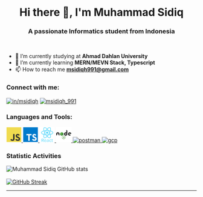 <h1 align="center">Hi there 👋, I'm Muhammad Sidiq</h1>
<h3 align="center">A passionate Informatics student from Indonesia</h3>

<br>

- 🔭 I’m currently studying at **Ahmad Dahlan University**
- 🌱 I’m currently learning **MERN/MEVN Stack, Typescript**
- 📫 How to reach me **msidiqh991@gmail.com**

<h3 align="left">Connect with me:</h3>
<p align="left">
<a href="https://linkedin.com/in/msidiqh" target="blank"><img align="center" src="https://raw.githubusercontent.com/rahuldkjain/github-profile-readme-generator/master/src/images/icons/Social/linked-in-alt.svg" alt="in/msidiqh" height="30" width="40" /></a>
<a href="https://instagram.com/msidiqh_991" target="blank"><img align="center" src="https://raw.githubusercontent.com/rahuldkjain/github-profile-readme-generator/master/src/images/icons/Social/instagram.svg" alt="msidiqh_991" height="30" width="40" /></a>
</p>

<h3 align="left">Languages and Tools:</h3>
<p align="left">
 <a href="https://developer.mozilla.org/en-US/docs/Web/JavaScript" target="_blank" rel="noreferrer"> <img src="https://raw.githubusercontent.com/devicons/devicon/master/icons/javascript/javascript-original.svg" alt="javascript" width="40" height="40"/> </a> 
 <a href="https://www.typescriptlang.org/" target="_blank" rel="noreferrer"> <img src="https://raw.githubusercontent.com/devicons/devicon/master/icons/typescript/typescript-original.svg" alt="typescript" width="40" height="40"/> </a> 
 <a href="https://reactjs.org/" target="_blank" rel="noreferrer"> <img src="https://raw.githubusercontent.com/devicons/devicon/master/icons/react/react-original-wordmark.svg" alt="react" width="40" height="40"/> </a>
 <a href="https://nodejs.org" target="_blank" rel="noreferrer"> <img src="https://raw.githubusercontent.com/devicons/devicon/master/icons/nodejs/nodejs-original-wordmark.svg" alt="nodejs" width="40" height="40"/> </a>
  <a href="https://postman.com" target="_blank" rel="noreferrer"> <img src="https://www.vectorlogo.zone/logos/getpostman/getpostman-icon.svg" alt="postman" width="40" height="40"/> </a>
 <a href="https://cloud.google.com" target="_blank" rel="noreferrer"> <img src="https://www.vectorlogo.zone/logos/google_cloud/google_cloud-icon.svg" alt="gcp" width="40" height="40"/> </a>
</p>


### Statistic Activities
![Muhammad Sidiq GitHub stats](https://github-readme-stats.vercel.app/api?username=msidiqh991&show_icons=true&theme=algolia)
<br><br>
[![GitHub Streak](https://github-readme-streak-stats.herokuapp.com?user=msidiqh991&theme=algolia&hide_border=true&border_radius=3&date_format=j%20M%5B%20Y%5D)](https://git.io/streak-stats)

<hr/>
